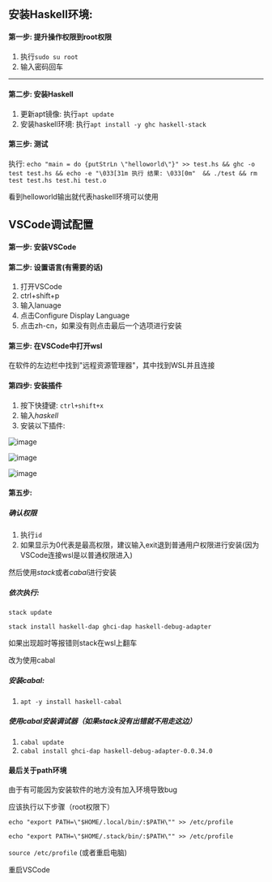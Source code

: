 
## 安装Haskell环境:

#### 第一步: 提升操作权限到root权限

1. 执行`sudo su root`
2. 输入密码回车

---
#### 第二步: 安装Haskell

1. 更新apt镜像: 执行`apt update`
2. 安装haskell环境: 执行`apt install -y ghc haskell-stack`

#### 第三步: 测试

执行: `echo "main = do {putStrLn \"helloworld\"}" >> test.hs && ghc -o test test.hs && echo -e "\033[31m 执行
结果: \033[0m"  && ./test && rm test test.hs test.hi test.o`

看到helloworld输出就代表haskell环境可以使用

## VSCode调试配置

#### 第一步: 安装VSCode 

#### 第二步: 设置语言(有需要的话)

1. 打开VSCode
2. ctrl+shift+p
3. 输入lanuage
4. 点击Configure Display Language
5. 点击zh-cn，如果没有则点击最后一个选项进行安装

#### 第三步: 在VSCode中打开wsl

在软件的左边栏中找到"远程资源管理器"，其中找到WSL并且连接

#### 第四步: 安装插件

1. 按下快捷键: `ctrl+shift+x`
2. 输入*haskell*
3. 安装以下插件:

![image](https://user-images.githubusercontent.com/84715902/135286983-c11374ff-6305-419e-a295-d93743b8a6e8.png)

![image](https://user-images.githubusercontent.com/84715902/135287031-adf7efa0-321b-486f-be48-d46cc6c18298.png)

![image](https://user-images.githubusercontent.com/84715902/135287062-989a41f6-6856-4c18-a616-9e2d574ffe60.png)

#### 第五步: 

##### 确认权限 

1. 执行`id`
2. 如果显示为0代表是最高权限，建议输入exit退到普通用户权限进行安装(因为VSCode连接wsl是以普通权限进入)

然后使用*stack*或者*cabal*进行安装

##### 依次执行:
  
`stack update`

`stack install haskell-dap ghci-dap haskell-debug-adapter`

如果出现超时等报错则stack在wsl上翻车

改为使用cabal

##### 安装cabal: 

1. `apt -y install haskell-cabal`

##### 使用cabal安装调试器（如果stack没有出错就不用走这边）

1. `cabal update`
2. `cabal install ghci-dap haskell-debug-adapter-0.0.34.0`

#### 最后关于path环境

由于有可能因为安装软件的地方没有加入环境导致bug

应该执行以下步骤（root权限下）

`echo "export PATH=\"$HOME/.local/bin/:$PATH\"" >> /etc/profile`

`echo "export PATH=\"$HOME/.stack/bin/:$PATH\"" >> /etc/profile`

`source /etc/profile` (或者重启电脑)

重启VSCode
